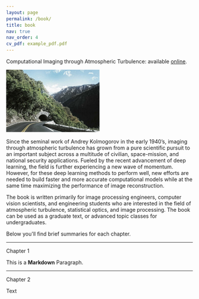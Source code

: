 ```yaml
---
layout: page
permalink: /book/
title: book
nav: true
nav_order: 4
cv_pdf: example_pdf.pdf
---
```

Computational Imaging through Atmospheric Turbulence: available [online](https://www.barnesandnoble.com/w/computational-imaging-through-atmospheric-turbulence-stanley-h-chan/1143986968).


<img src="/assets/img/1.jpg" width="50%" height="50%" class="float-right" />


Since the seminal work of Andrey Kolmogorov in the early 1940’s, imaging through atmospheric turbulence has grown from a pure scientific pursuit to an important subject across a multitude of civilian, space-mission, and national security applications. Fueled by the recent advancement of deep learning, the field is further experiencing a new wave of momentum. However, for these deep learning methods to perform well, new efforts are needed to build faster and more accurate computational models while at the same time maximizing the performance of image reconstruction.

The book is written primarily for image processing engineers, computer vision scientists, and engineering students who are interested in the field of atmospheric turbulence, statistical optics, and image processing. The book can be used as a graduate text, or advanced topic classes for undergraduates.

Below you'll find brief summaries for each chapter.

---
Chapter 1

This is a **Markdown** Paragraph.


---
Chapter 2

Text